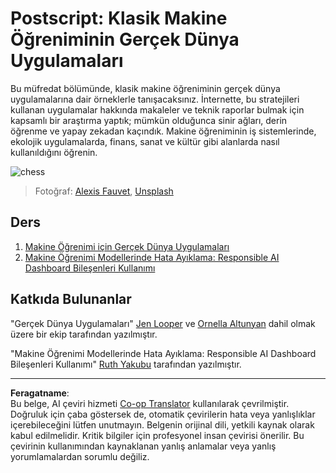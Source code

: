 <!--
CO_OP_TRANSLATOR_METADATA:
{
  "original_hash": "5e069a0ac02a9606a69946c2b3c574a9",
  "translation_date": "2025-09-06T07:52:48+00:00",
  "source_file": "9-Real-World/README.md",
  "language_code": "tr"
}
-->
# Postscript: Klasik Makine Öğreniminin Gerçek Dünya Uygulamaları

Bu müfredat bölümünde, klasik makine öğreniminin gerçek dünya uygulamalarına dair örneklerle tanışacaksınız. İnternette, bu stratejileri kullanan uygulamalar hakkında makaleler ve teknik raporlar bulmak için kapsamlı bir araştırma yaptık; mümkün olduğunca sinir ağları, derin öğrenme ve yapay zekadan kaçındık. Makine öğreniminin iş sistemlerinde, ekolojik uygulamalarda, finans, sanat ve kültür gibi alanlarda nasıl kullanıldığını öğrenin.

![chess](../../../9-Real-World/images/chess.jpg)

> Fotoğraf: <a href="https://unsplash.com/@childeye?utm_source=unsplash&utm_medium=referral&utm_content=creditCopyText">Alexis Fauvet</a>, <a href="https://unsplash.com/s/photos/artificial-intelligence?utm_source=unsplash&utm_medium=referral&utm_content=creditCopyText">Unsplash</a>
  
## Ders

1. [Makine Öğrenimi için Gerçek Dünya Uygulamaları](1-Applications/README.md)
2. [Makine Öğrenimi Modellerinde Hata Ayıklama: Responsible AI Dashboard Bileşenleri Kullanımı](2-Debugging-ML-Models/README.md)

## Katkıda Bulunanlar

"Gerçek Dünya Uygulamaları" [Jen Looper](https://twitter.com/jenlooper) ve [Ornella Altunyan](https://twitter.com/ornelladotcom) dahil olmak üzere bir ekip tarafından yazılmıştır.

"Makine Öğrenimi Modellerinde Hata Ayıklama: Responsible AI Dashboard Bileşenleri Kullanımı" [Ruth Yakubu](https://twitter.com/ruthieyakubu) tarafından yazılmıştır.

---

**Feragatname**:  
Bu belge, AI çeviri hizmeti [Co-op Translator](https://github.com/Azure/co-op-translator) kullanılarak çevrilmiştir. Doğruluk için çaba göstersek de, otomatik çevirilerin hata veya yanlışlıklar içerebileceğini lütfen unutmayın. Belgenin orijinal dili, yetkili kaynak olarak kabul edilmelidir. Kritik bilgiler için profesyonel insan çevirisi önerilir. Bu çevirinin kullanımından kaynaklanan yanlış anlamalar veya yanlış yorumlamalardan sorumlu değiliz.